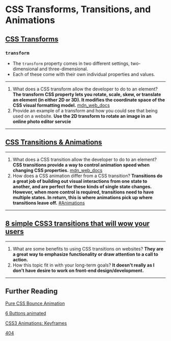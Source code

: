 # CSS Transforms, Transitions, and Animations

## [CSS Transforms](http://learn.shayhowe.com/advanced-html-css/css-transforms/)

### `transform`

- The `transform` property comes in two different settings, two-dimensional and three-dimensional.
- Each of these come with their own individual properties and values.

---

1. What does a CSS transform allow the developer to do to an element? **The transform CSS property lets you rotate, scale, skew, or translate an element (in either 2D or 3D). It modifies the coordinate space of the CSS visual formatting model.** [mdn_web_docs](https://developer.mozilla.org/en-US/docs/Web/CSS/transform)
2. Provide an example of a transform and how you could see that being used on a website. **Use the 2D transform to rotate an image in an online photo editor servcie**

---

## [CSS Transitions & Animations](http://learn.shayhowe.com/advanced-html-css/transitions-animations/)

---

1. What does a CSS transition allow the developer to do to an element? **CSS transitions provide a way to control animation speed when changing CSS properties.** [mdn_web_docs](https://developer.mozilla.org/en-US/docs/Web/CSS/CSS_Transitions/Using_CSS_transitions)
2. How does a CSS animation differ from a CSS transition? **Transitions do a great job of building out visual interactions from one state to another, and are perfect for these kinds of single state changes. However, when more control is required, transitions need to have multiple states. In return, this is where animations pick up where transitions leave off.** [#Animations](https://learn.shayhowe.com/advanced-html-css/transitions-animations/#animations)

---

## [8 simple CSS3 transitions that will wow your users](http://www.webdesignerdepot.com/2014/05/8-simple-css3-transitions-that-will-wow-your-users)

---

1. What are some benefits to using CSS transitions on websites? **They are a great way to emphasize functionality or draw attention to a call to action.**
2. How this topic fit in with your long-term goals? **It doesn't really as I don't have desire to work on front-end design/development.**

---

## Further Reading

[Pure CSS Bounce Animation](http://codepen.io/dp_lewis/pen/gCfBv)

[6 Buttons animated](http://codepen.io/retyui/pen/ByoaXV)

[CSS3 Animations: Keyframes](http://codepen.io/akshaychauhan/pen/oAfae)

[404](http://codepen.io/kieranfivestars/pen/MYdQxX)
